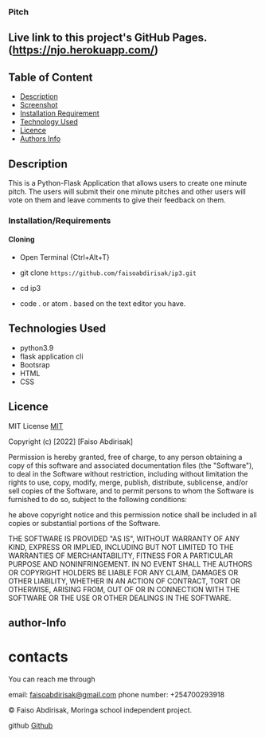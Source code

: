 ### Pitch

## Live link to this project's GitHub Pages.(https://njo.herokuapp.com/)

## Table of Content


+ [Description](#description)
+ [Screenshot](#Screenshot)
+ [Installation Requirement](#Installation/Requirements)
+ [Technology Used](#Technologies-Used)
+ [Licence](#Licence)
+ [Authors Info](#contacts)

## Description
This is a Python-Flask Application that allows users to create one minute pitch. The users will submit their one minute pitches and other users will vote on them and leave comments to give their feedback on them.

### Installation/Requirements

#### Cloning

* Open Terminal {Ctrl+Alt+T}

* git clone ```https://github.com/faisoabdirisak/ip3.git```

* cd ip3

* code . or atom . based on the text editor you have.

## Technologies Used

* python3.9
* flask application cli
* Bootsrap
* HTML
* CSS

## Licence

MIT License    [MIT](https://choosealicense.com/licenses/mit/)

Copyright (c) [2022] [Faiso Abdirisak]

Permission is hereby granted, free of charge, to any person obtaining a copy
of this software and associated documentation files (the "Software"), to deal
in the Software without restriction, including without limitation the rights
to use, copy, modify, merge, publish, distribute, sublicense, and/or sell
copies of the Software, and to permit persons to whom the Software is
furnished to do so, subject to the following conditions:

he above copyright notice and this permission notice shall be included in all
copies or substantial portions of the Software.

THE SOFTWARE IS PROVIDED "AS IS", WITHOUT WARRANTY OF ANY KIND, EXPRESS OR
IMPLIED, INCLUDING BUT NOT LIMITED TO THE WARRANTIES OF MERCHANTABILITY,
FITNESS FOR A PARTICULAR PURPOSE AND NONINFRINGEMENT. IN NO EVENT SHALL THE
AUTHORS OR COPYRIGHT HOLDERS BE LIABLE FOR ANY CLAIM, DAMAGES OR OTHER
LIABILITY, WHETHER IN AN ACTION OF CONTRACT, TORT OR OTHERWISE, ARISING FROM,
OUT OF OR IN CONNECTION WITH THE SOFTWARE OR THE USE OR OTHER DEALINGS IN THE
SOFTWARE.
## author-Info

# contacts
You can reach me through

email: faisoabdirisak@gmail.com
phone number: +254700293918

©️ Faiso Abdirisak, Moringa school independent project.

github [Github](https://github.com/faisoabdirisak)
